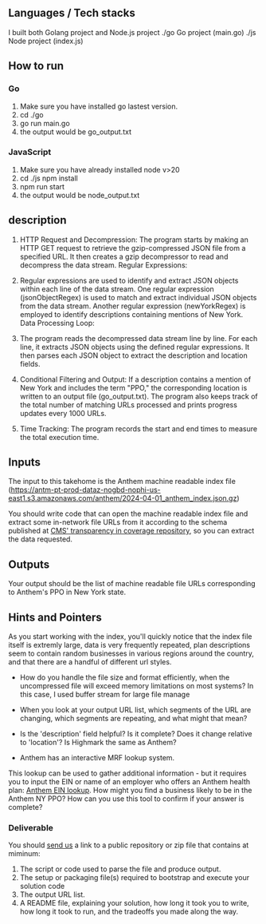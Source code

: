 ## Languages / Tech stacks
I built both Golang project and Node.js project
./go     Go project (main.go)
./js    Node project (index.js)

## How to run
### Go
1) Make sure you have installed go lastest version.
2) cd ./go
3) go run main.go
4) the output would be go_output.txt 
### JavaScript
1) Make sure you have already installed node v>20
2) cd ./js    npm install
3) npm run start
4) the output would be node_output.txt

## description
1) HTTP Request and Decompression:
The program starts by making an HTTP GET request to retrieve the gzip-compressed JSON file from a specified URL.
It then creates a gzip decompressor to read and decompress the data stream.
Regular Expressions:

2) Regular expressions are used to identify and extract JSON objects within each line of the data stream.
One regular expression (jsonObjectRegex) is used to match and extract individual JSON objects from the data stream.
Another regular expression (newYorkRegex) is employed to identify descriptions containing mentions of New York.
Data Processing Loop:

3) The program reads the decompressed data stream line by line.
For each line, it extracts JSON objects using the defined regular expressions.
It then parses each JSON object to extract the description and location fields.

4) Conditional Filtering and Output:
If a description contains a mention of New York and includes the term "PPO," the corresponding location is written to an output file (go_output.txt).
The program also keeps track of the total number of matching URLs processed and prints progress updates every 1000 URLs.

5) Time Tracking:
The program records the start and end times to measure the total execution time.

## Inputs
The input to this takehome is the Anthem machine readable index file
(https://antm-pt-prod-dataz-nogbd-nophi-us-east1.s3.amazonaws.com/anthem/2024-04-01_anthem_index.json.gz) 

You should write code that can open the machine readable index file and extract some in-network file URLs from it according to the schema published at [CMS' transparency in coverage repository](https://github.com/CMSgov/price-transparency-guide/tree/master/schemas/table-of-contents), so you can extract the data requested.

## Outputs
Your output should be the list of machine readable file URLs corresponding to Anthem's PPO in New York state. 

## Hints and Pointers
As you start working with the index, you'll quickly notice that the index file itself is extremly large, data is very frequently repeated, plan descriptions seem to contain random businesses in various regions around the country, and that there are a handful of different url styles. 

- How do you handle the file size and format efficiently, when the uncompressed file will exceed memory limitations on most systems? 
In this case, I used buffer stream for large file manage
- When you look at your output URL list, which segments of the URL are changing, which segments are repeating, and what might that mean?

- Is the 'description' field helpful? Is it complete? Does it change relative to 'location'? Is Highmark the same as Anthem?

- Anthem has an interactive MRF lookup system. 

This lookup can be used to gather additional information - but it requires you to input the EIN or name of an employer who offers an Anthem health plan: [Anthem EIN lookup](https://www.anthem.com/machine-readable-file/search/). 
How might you find a business likely to be in the Anthem NY PPO? How can you use this tool to confirm if your answer is complete?



### Deliverable
You should [send us](mailto:engineering@serifhealth.com) a link to a public repository or zip file that contains at miminum:
1. The script or code used to parse the file and produce output. 
2. The setup or packaging file(s) required to bootstrap and execute your solution code
3. The output URL list.
4. A README file, explaining your solution, how long it took you to write, how long it took to run, and the tradeoffs you made along the way. 
